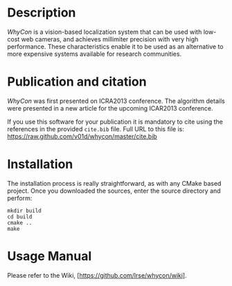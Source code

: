 Description
==========

_WhyCon_ is a vision-based localization system that can be used with low-cost web cameras, and achieves millimiter precision with very high performance.
These characteristics enable it to be used as an alternative to more expensive systems available for research communities.

Publication and citation
========================

_WhyCon_ was first presented on ICRA2013 conference. The algorithm details were presented in a new article for the upcoming ICAR2013 conference.

If you use this software for your publication it is mandatory to cite using the references in the provided `cite.bib` file. Full URL to this file is: https://raw.github.com/v01d/whycon/master/cite.bib

Installation
===========

The installation process is really straightforward, as with any CMake based project.
Once you downloaded the sources, enter the source directory and perform:

    mkdir build
    cd build
    cmake ..
    make

Usage Manual
============

Please refer to the Wiki, [https://github.com/lrse/whycon/wiki].


